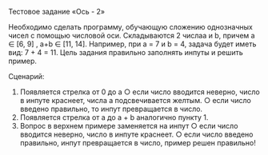 Тестовое задание «Ось - 2»

Необходимо сделать программу, обучающую сложению однозначных чисел с помощью числовой оси.
Складываются 2 числаa и b, причем a ∈ [6, 9] , a+b ∈ [11, 14]. Например, при a = 7 и b = 4, задача будет иметь вид: 7 + 4 = 11. Цель задания правильно заполнять инпуты и решить пример.

Сценарий:
  1. Появляется стрелка от 0 до a
    ○ если число вводится неверно, число в инпуте краснеет, числа a подсвечивается желтым.
    ○ если число введено правильно, то инпут превращается в число.
  2. Появляется стрелка от a до a + b аналогично пункту 1.
  3. Вопрос в верхнем примере заменяется на инпут
    ○ если число вводится неверно, число в инпуте краснеет.
    ○ если число введено правильно, инпут превращается в число, пример решен правильно!
